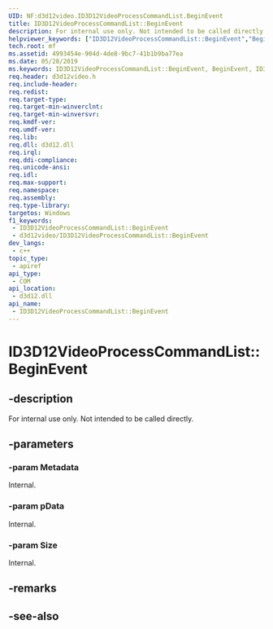 ```yaml
---
UID: NF:d3d12video.ID3D12VideoProcessCommandList.BeginEvent
title: ID3D12VideoProcessCommandList::BeginEvent
description: For internal use only. Not intended to be called directly. (ID3D12VideoProcessCommandList::BeginEvent)
helpviewer_keywords: ["ID3D12VideoProcessCommandList::BeginEvent","BeginEvent","ID3D12VideoProcessCommandList.BeginEvent","ID3D12VideoProcessCommandList::BeginEvent","ID3D12VideoProcessCommandList.BeginEvent"]
tech.root: mf
ms.assetid: 4993454e-904d-4de8-9bc7-41b1b9ba77ea
ms.date: 05/28/2019
ms.keywords: ID3D12VideoProcessCommandList::BeginEvent, BeginEvent, ID3D12VideoProcessCommandList.BeginEvent, ID3D12VideoProcessCommandList::BeginEvent, ID3D12VideoProcessCommandList.BeginEvent
req.header: d3d12video.h
req.include-header: 
req.redist: 
req.target-type: 
req.target-min-winverclnt: 
req.target-min-winversvr: 
req.kmdf-ver: 
req.umdf-ver: 
req.lib: 
req.dll: d3d12.dll
req.irql: 
req.ddi-compliance: 
req.unicode-ansi: 
req.idl: 
req.max-support: 
req.namespace: 
req.assembly: 
req.type-library: 
targetos: Windows
f1_keywords:
 - ID3D12VideoProcessCommandList::BeginEvent
 - d3d12video/ID3D12VideoProcessCommandList::BeginEvent
dev_langs:
 - c++
topic_type:
 - apiref
api_type:
 - COM
api_location:
 - d3d12.dll
api_name:
 - ID3D12VideoProcessCommandList::BeginEvent
---
```


# ID3D12VideoProcessCommandList::BeginEvent


## -description

For internal use only. Not intended to be called directly.

## -parameters

### -param Metadata

Internal.

### -param pData

Internal.

### -param Size

Internal.

## -remarks

## -see-also

